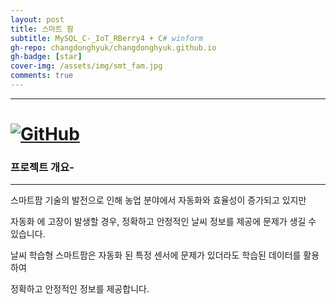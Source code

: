 ```yaml
---
layout: post
title: 스마트 팜 
subtitle: MySQL_C-_IoT_RBerry4 + C# winform
gh-repo: changdonghyuk/changdonghyuk.github.io
gh-badge: [star]
cover-img: /assets/img/smt_fam.jpg
comments: true
---
```

---

# [![GitHub](https://img.shields.io/badge/github.com/changdonghyuk/Weatherlearning_smart_farm_project-2DA9D7?style=for-the-badge&logo=GITHUB&logoColor=blue)](https://github.com/changdonghyuk/MySQL_C-_IoT_RBerry4)


### 프로젝트 개요-
---
스마트팜 기술의 발전으로 인해 농업 분야에서 자동화와 효율성이 증가되고 있지만  

자동화 에 고장이 발생할 경우, 정확하고 안정적인 날씨 정보를 제공에 문제가 생길 수 있습니다.   

날씨 학습형 스마트팜은 자동화 된 특정 센서에 문제가 있더라도 학습된 데이터를 활용하여   

정확하고 안정적인 정보를 제공합니다.

